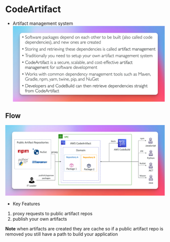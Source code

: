 # CodeArtifact
- Artifact management system
![](./code-artifact.png)

## Flow
![](code-artifact-flow.png)


- Key Features
 1. proxy requests to public artifact repos
 2. publish your own artifacts 

**Note** when artifacts are created they are cache so if a public artifact repo is removed you still have a path to build your application
